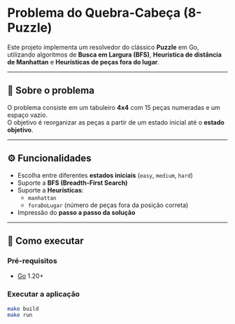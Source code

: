 # Problema do Quebra-Cabeça (8-Puzzle)

Este projeto implementa um resolvedor do clássico **Puzzle** em Go, utilizando algoritmos de **Busca em Largura (BFS)**, **Heuristica de distância de Manhattan** e **Heurísticas de peças fora do lugar**.

---

## 🧩 Sobre o problema

O problema consiste em um tabuleiro **4x4** com 15 peças numeradas e um espaço vazio.  
O objetivo é reorganizar as peças a partir de um estado inicial até o **estado objetivo**.

---

## ⚙️ Funcionalidades

- Escolha entre diferentes **estados iniciais** (`easy`, `medium`, `hard`)
- Suporte a **BFS (Breadth-First Search)**  
- Suporte a **Heurísticas**:
  - `manhattan`
  - `foraDoLugar` (número de peças fora da posição correta)
- Impressão do **passo a passo da solução**

---

## 🚀 Como executar

### Pré-requisitos
- [Go](https://golang.org/) 1.20+

### Executar a aplicação
```bash
make build
make run